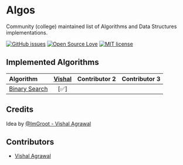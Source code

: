# Algos

Community (college) maintained list of Algorithms and Data Structures implementations.

[![GitHub issues](https://img.shields.io/github/issues/iiitv/algos.svg)](https://github.com/RCubedClub/algos/issues)
[![Open Source Love](https://badges.frapsoft.com/os/v3/open-source.svg?v=102)](https://github.com/RCubedClub/algos)
[![MIT license](http://img.shields.io/badge/license-MIT-brightgreen.svg)](http://opensource.org/licenses/MIT)

## Implemented Algorithms


| Algorithm | [Vishal](https://github.com/vishuvish) | Contributor 2 | Contributor 3 |
|:--------------|:----------------:|:----------------:|:----------------:|
| [Binary Search](https://www.geeksforgeeks.org/binary-search/)| [:white_check_mark:] | | |


## Credits

Idea by [@ImGroot - Vishal Agrawal](https://github.com/vishuvish)


## Contributors

* [Vishal Agrawal](https://github.com/vishuvish)